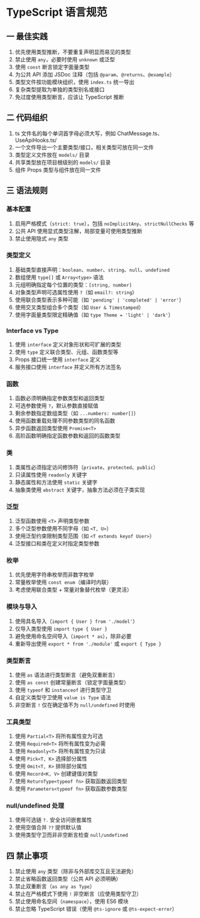 # TypeScript 语言规范

## 一 最佳实践

1. 优先使用类型推断，不要重复声明显而易见的类型
2. 禁止使用 `any`，必要时使用 `unknown` 或泛型
3. 使用 `const` 断言锁定字面量类型
4. 为公共 API 添加 JSDoc 注释（包括 `@param`、`@returns`、`@example`）
5. 类型文件按功能模块组织，使用 `index.ts` 统一导出
6. 复杂类型提取为单独的类型别名或接口
7. 免过度使用类型断言，应该让 TypeScript 推断

## 二 代码组织

1. ts 文件名的每个单词首字母必须大写，例如 ChatMessage.ts、UseApiHooks.ts/
2. 一个文件导出一个主要类型/接口，相关类型可放在同一文件
3. 类型定义文件放在 `models/` 目录
4. 共享类型放在项目根级别的 `models/` 目录
5. 组件 Props 类型与组件放在同一文件

## 三 语法规则

### 基本配置

1. 启用严格模式（`strict: true`），包括 `noImplicitAny`、`strictNullChecks` 等
2. 公共 API 使用显式类型注解，局部变量可使用类型推断
3. 禁止使用隐式 `any` 类型

### 类型定义

1. 基础类型直接声明：`boolean`、`number`、`string`、`null`、`undefined`
2. 数组使用 `type[]` 或 `Array<type>` 语法
3. 元组明确指定每个位置的类型：`[string, number]`
4. 对象类型声明可选属性使用 `?`（如 `email?: string`）
5. 使用联合类型表示多种可能（如 `'pending' | 'completed' | 'error'`）
6. 使用交叉类型组合多个类型（如 `User & Timestamped`） 
7. 使用字面量类型限定精确值（如 `type Theme = 'light' | 'dark'`）

### Interface vs Type

1. 使用 `interface` 定义对象形状和可扩展的类型 
2. 使用 `type` 定义联合类型、元组、函数类型等 
3. Props 接口统一使用 `interface` 定义 
4. 服务接口使用 `interface` 并定义所有方法签名

### 函数

1. 函数必须明确指定参数类型和返回类型 
2. 可选参数使用 `?`，默认参数直接赋值 
3. 剩余参数指定数组类型（如 `...numbers: number[]`） 
4. 使用函数重载处理不同参数类型的同名函数 
5. 异步函数返回类型使用 `Promise<T>`
6. 高阶函数明确指定函数参数和返回的函数类型

### 类

1. 类属性必须指定访问修饰符（`private`、`protected`、`public`） 
2. 只读属性使用 `readonly` 关键字 
3. 静态属性和方法使用 `static` 关键字 
4. 抽象类使用 `abstract` 关键字，抽象方法必须在子类实现

### 泛型

1. 泛型函数使用 `<T>` 声明类型参数 
2. 多个泛型参数使用不同字母（如 `<T, U>`） 
3. 使用泛型约束限制类型范围（如 `<T extends keyof User>`） 
4. 泛型接口和类在定义时指定类型参数

### 枚举

1. 优先使用字符串枚举而非数字枚举 
2. 常量枚举使用 `const enum`（编译时内联） 
3. 考虑使用联合类型 + 常量对象替代枚举（更灵活）

### 模块与导入

1. 使用具名导入（`import { User } from './model'`） 
2. 仅导入类型使用 `import type { User }`
3. 避免使用命名空间导入（`import * as`），除非必要 
4. 重新导出使用 `export * from './module'` 或 `export { Type }`

### 类型断言

1. 使用 `as` 语法进行类型断言（避免双重断言）
2. 使用 `as const` 创建常量断言（锁定字面量类型）
3. 使用 `typeof` 和 `instanceof` 进行类型守卫 
4. 自定义类型守卫使用 `value is Type` 语法 
5. 非空断言 `!` 仅在确定值不为 `null/undefined` 时使用

### 工具类型

1. 使用 `Partial<T>` 将所有属性变为可选 
2. 使用 `Required<T>` 将所有属性变为必需 
3. 使用 `Readonly<T>` 将所有属性变为只读 
4. 使用 `Pick<T, K>` 选择部分属性 
5. 使用 `Omit<T, K>` 排除部分属性 
6. 使用 `Record<K, V>` 创建键值对类型 
7. 使用 `ReturnType<typeof fn>` 获取函数返回类型 
8. 使用 `Parameters<typeof fn>` 获取函数参数类型

### null/undefined 处理

1. 使用可选链 `?.` 安全访问嵌套属性
2. 使用空值合并 `??` 提供默认值 
3. 使用类型守卫而非非空断言检查 `null/undefined`

## 四 禁止事项

1. 禁止使用 `any` 类型（除非与外部库交互且无法避免）
2. 禁止省略函数返回类型（公共 API 必须明确）
3. 禁止双重断言（`as any as Type`）
4. 禁止在严格模式下使用 `!` 非空断言（应使用类型守卫）
5. 禁止使用命名空间（`namespace`），使用 ES6 模块
6. 禁止忽略 TypeScript 错误（使用 `@ts-ignore` 或 `@ts-expect-error`）